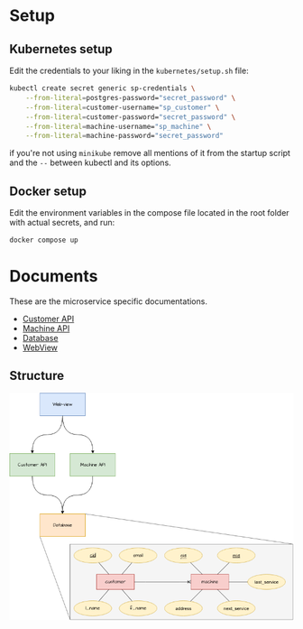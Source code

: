 # Setup

## Kubernetes setup

Edit the credentials to your liking in the `kubernetes/setup.sh` file:

```bash
kubectl create secret generic sp-credentials \
    --from-literal=postgres-password="secret_password" \
    --from-literal=customer-username="sp_customer" \
    --from-literal=customer-password="secret_password" \
    --from-literal=machine-username="sp_machine" \
    --from-literal=machine-password="secret_password"
```

if you're not using `minikube` remove all mentions of it from the startup script and the `--` between kubectl and its options.

## Docker setup

Edit the environment variables in the compose file located in the root folder with actual secrets, and run:

```bash
docker compose up
```

# Documents

These are the microservice specific documentations.

- [Customer API](./customer_api.md)
- [Machine API](./machine_api.md)
- [Database](./database.md)
- [WebView](./webview.md)

## Structure

![structure](./images/structure.png)
